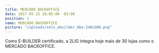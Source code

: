```yaml
---
title: MERCADO BACKOFFICE
date: 2017-05-25 18:05:00 -03:00
position: 1
name: MERCADO BACKOFFICE
picture: "/uploads/selo_ebuilder_mbo-248x300.png"
---
```


Como E-BUILDER certificado, a 2LIG integra hoje mais de 30 lojas como o MERCADO BACKOFFICE.